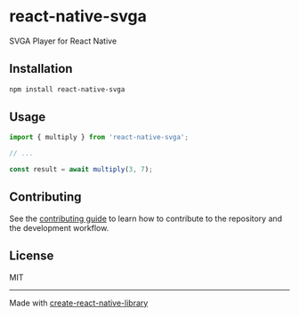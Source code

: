 # react-native-svga

SVGA Player for React Native

## Installation

```sh
npm install react-native-svga
```

## Usage


```js
import { multiply } from 'react-native-svga';

// ...

const result = await multiply(3, 7);
```


## Contributing

See the [contributing guide](CONTRIBUTING.md) to learn how to contribute to the repository and the development workflow.

## License

MIT

---

Made with [create-react-native-library](https://github.com/callstack/react-native-builder-bob)
